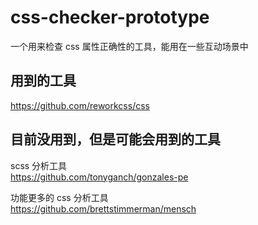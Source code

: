 css-checker-prototype
=====================

一个用来检查 css 属性正确性的工具，能用在一些互动场景中


用到的工具
------------------
https://github.com/reworkcss/css


目前没用到，但是可能会用到的工具
------------------
scss 分析工具<br/>
https://github.com/tonyganch/gonzales-pe

功能更多的 css 分析工具<br/>
https://github.com/brettstimmerman/mensch
